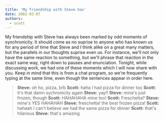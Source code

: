 ```yaml
---
title: 'My friendship with Steve has'
date: 2002-03-07
authors:
  - scott
---
```


My friendship with Steve has always been marked by odd moments of synchronicity. It should come as no suprise to anyone who has known us for any period of time that Steve and I think alike on a great many matters, but the parallels in our thoughts suprise even us. For instance, we'll not only have the same reaction to something, but we'll phrase that reaction in the exact same way, right down to pauses and enunciation. Tonight, while discussing work, we had one of these moments which I will now share with you. Keep in mind that this is from a chat program, so we're frequently typing at the same time, even though the sentences appear in order here.

> **Steve:** oh ho, pizza, brb
> **Scott:** haha I had pizza for dinner too
> **Scott:** it's that damn sychronicity again
> **Steve:** yay!!
> **Steve:** mine's just frozen, though
> **Scott:** HAHAHAHA mine too!
> **Scott:** Freschetta?
> **Steve:** mine's YES HAHAHAH
> **Steve:** freschetta! the best frozen pizza!
> **Scott:** hahaah I can't believe we had the same pizza for dinner
> **Scott:** that's hilarious
> **Steve:** that's amazing
